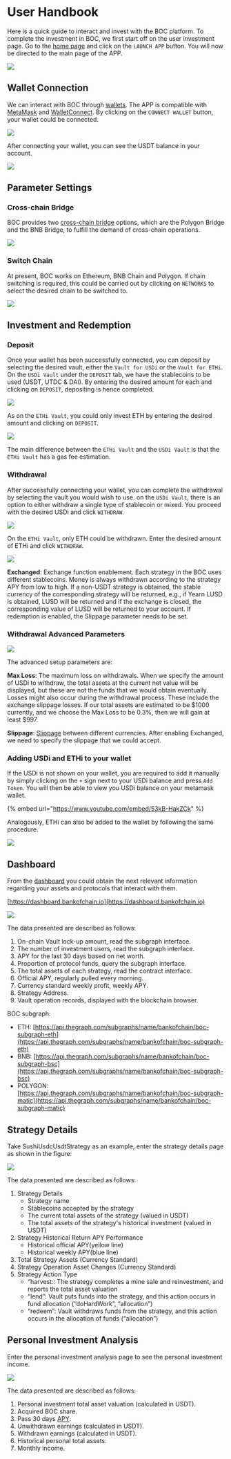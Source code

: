 # User Handbook

Here is a quick guide to interact and invest with the BOC platform. To complete the investment in BOC, we first start off on the user investment page. Go to the [home page](https://bankofchain.io/#/) and click on the `LAUNCH APP` button. You will now be directed to the main page of the APP.

![](../.gitbook/assets/launchapp.png)

## Wallet Connection

We can interact with BOC through [wallets](../more/appendix.md#wallet). The APP is compatible with [MetaMask](https://metamask.io/) and [WalletConnect](https://walletconnect.com/). By clicking on the `CONNECT WALLET` button, your wallet could be connected.

![](<../.gitbook/assets/connectwallet (1).png>)

After connecting your wallet, you can see the USDT balance in your account.

![](../.gitbook/assets/pic-4.png)

## Parameter Settings

### Cross-chain Bridge

BOC provides two [cross-chain bridge](../more/appendix.md#bridge) options, which are the Polygon Bridge and the BNB Bridge, to fulfill the demand of cross-chain operations.

![](<../.gitbook/assets/chainbridge (1).png>)

### Switch Chain

At present, BOC works on Ethereum, BNB Chain and Polygon. If chain switching is required, this could be carried out by clicking on `NETWORKS` to select the desired chain to be switched to.

![](../.gitbook/assets/networkchange.png)

## Investment and Redemption

### Deposit

Once your wallet has been successfully connected, you can deposit by selecting the desired vault, either the `Vault for USDi` or the `Vault for ETHi`. On the `USDi Vault` under the `DEPOSIT` tab, we have the stablecoins to be used (USDT, UTDC & DAI). By entering the desired amount for each and clicking on `DEPOSIT`, depositing is hence completed.

![](../.gitbook/assets/pic-7.png)

As on the `ETHi Vault`, you could only invest ETH by entering the desired amount and clicking on `DEPOSIT`.

![](<../.gitbook/assets/depositpage\_eth (1).PNG>)

The main difference between the `ETHi Vault` and the `USDi Vault` is that the `ETHi Vault` has a gas fee estimation.

### Withdrawal

After successfully connecting your wallet, you can complete the withdrawal by selecting the vault you would wish to use. on the `USDi Vault`, there is an option to either withdraw a single type of stablecoin or mixed. You proceed with the desired USDi and click `WITHDRAW`.

![](../.gitbook/assets/pic-8.png)

On the `ETHi Vault`, only ETH could be withdrawn. Enter the desired amount of ETHi and click `WITHDRAW`.

![](../.gitbook/assets/withdraw\_eth.PNG)

**Exchanged**: Exchange function enablement. Each strategy in the BOC uses different stablecoins. Money is always withdrawn according to the strategy APY from low to high. If a non-USDT strategy is obtained, the stable currency of the corresponding strategy will be returned, e.g., if Yearn LUSD is obtained, LUSD will be returned and if the exchange is closed, the corresponding value of LUSD will be returned to your account. If redemption is enabled, the Slippage parameter needs to be set.

### Withdrawal Advanced Parameters

![](../.gitbook/assets/advancesetting.png)

The advanced setup parameters are:

**Max Loss**: The maximum loss on withdrawals. When we specify the amount of USDi to withdraw, the total assets at the current net value will be displayed, but these are not the funds that we would obtain eventually. Losses might also occur during the withdrawal process. These include the exchange slippage losses. If our total assets are estimated to be $1000 currently, and we choose the Max Loss to be 0.3%, then we will gain at least $997.

**Slippage**: [Slippage](../more/appendix.md#slippage) between different currencies. After enabling Exchanged, we need to specify the slippage that we could accept.

### Adding USDi and ETHi to your wallet

If the USDi is not shown on your wallet, you are required to add it manually by simply clicking on the `+` sign next to your USDi balance and press `Add Token`. You will then be able to view you USDi balance on your metamask wallet.

{% embed url="https://www.youtube.com/embed/53kB-HakZCk" %}

Analogously, ETHi can also be added to the wallet by following the same procedure.

![](../.gitbook/assets/addtoken\_ethi.png)

## Dashboard

From the [dashboard](../more/appendix.md#dashboard) you could obtain the next relevant information regarding your assets and protocols that interact with them.

[https://dashboard.bankofchain.io](https://dashboard.bankofchain.io)

![](../.gitbook/assets/dashboard.jpg)

The data presented are described as follows:

1. On-chain Vault lock-up amount, read the subgraph interface.
2. The number of investment users, read the subgraph interface.
3. APY for the last 30 days based on net worth.
4. Proportion of protocol funds, query the subgraph interface.
5. The total assets of each strategy, read the contract interface.
6. Official APY, regularly pulled every morning.
7. Currency standard weekly profit, weekly APY.
8. Strategy Address.
9. Vault operation records, displayed with the blockchain browser.

BOC subgraph:

* ETH: [https://api.thegraph.com/subgraphs/name/bankofchain/boc-subgraph-eth](https://api.thegraph.com/subgraphs/name/bankofchain/boc-subgraph-eth)
* BNB: [https://api.thegraph.com/subgraphs/name/bankofchain/boc-subgraph-bsc](https://api.thegraph.com/subgraphs/name/bankofchain/boc-subgraph-bsc)
* POLYGON: [https://api.thegraph.com/subgraphs/name/bankofchain/boc-subgraph-matic](https://api.thegraph.com/subgraphs/name/bankofchain/boc-subgraph-matic)

## Strategy Details

Take SushiUsdcUsdtStrategy as an example, enter the strategy details page as shown in the figure:

![](<../.gitbook/assets/detail (1).jpg>)

The data presented are described as follows:

1. Strategy Details
   * Strategy name
   * Stablecoins accepted by the strategy
   * The current total assets of the strategy (valued in USDT)
   * The total assets of the strategy's historical investment (valued in USDT)
2. Strategy Historical Return APY Performance
   * Historical official APY(yellow line)
   * Historical weekly APY(blue line)
3. Total Strategy Assets (Currency Standard)
4. Strategy Operation Asset Changes (Currency Standard)
5. Strategy Action Type
   * “harvest:: The strategy completes a mine sale and reinvestment, and reports the total asset valuation
   * “lend”: Vault puts funds into the strategy, and this action occurs in fund allocation (“doHardWork”, “allocation”)
   * “redeem”: Vault withdraws funds from the strategy, and this action occurs in the allocation of funds (“allocation”)

## Personal Investment Analysis

Enter the personal investment analysis page to see the personal investment income.

![](<../.gitbook/assets/personalpage (1).jpg>)

The data presented are described as follows:

1. Personal investment total asset valuation (calculated in USDT).
2. Acquired BOC share.
3. Pass 30 days [APY](../more/appendix.md#annual-yield-apy).
4. Unwithdrawn earnings (calculated in USDT).
5. Withdrawn earnings (calculated in USDT).
6. Historical personal total assets.
7. Monthly income.
